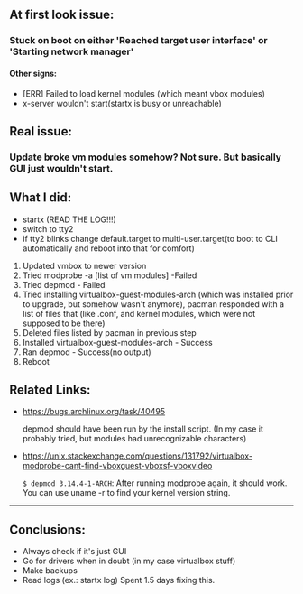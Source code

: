 ## At first look issue:
### Stuck on boot on either 'Reached target user interface' or 'Starting network manager'
#### Other signs:
* [ERR] Failed to load kernel modules (which meant vbox modules) 
* x-server wouldn't start(startx is busy or unreachable)

## Real issue:
### Update broke vm modules somehow? Not sure. But basically GUI just wouldn't start.

## What I did:
- startx (READ THE LOG!!!)
- switch to tty2
- if tty2 blinks change default.target to multi-user.target(to boot to CLI automatically and reboot into that for comfort)

1) Updated vmbox to newer version
2) Tried modprobe -a [list of vm modules] -Failed
3) Tried depmod - Failed
4) Tried installing virtualbox-guest-modules-arch (which was installed prior to upgrade, but somehow wasn't anymore),
pacman responded with a list of files that (like .conf, and kernel modules, which were not supposed to be there)
5) Deleted files listed by pacman in previous step
6) Installed virtualbox-guest-modules-arch - Success
7) Ran depmod - Success(no output)
8) Reboot


## Related Links:
- https://bugs.archlinux.org/task/40495

  depmod should have been run by the install script. (In my case it probably tried, but modules had unrecognizable characters)
- https://unix.stackexchange.com/questions/131792/virtualbox-modprobe-cant-find-vboxguest-vboxsf-vboxvideo
  
  <code>$ depmod 3.14.4-1-ARCH</code>:
  After running modprobe again, it should work.
  You can use uname -r to find your kernel version string.
  
------------------------------------------------
## Conclusions:
* Always check if it's just GUI
* Go for drivers when in doubt (in my case virtualbox stuff)
* Make backups
* Read logs (ex.: startx log)
Spent 1.5 days fixing this.
